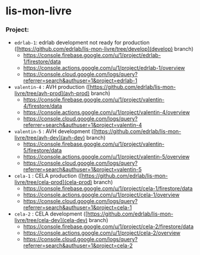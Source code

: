# lis-mon-livre


### Project:

- `edrlab-1`: edrlab development not ready for production ([https://github.com/edrlab/lis-mon-livre/tree/develop](develop) branch)
  - https://console.firebase.google.com/u/1/project/edrlab-1/firestore/data
  - https://console.actions.google.com/u/1/project/edrlab-1/overview
  - https://console.cloud.google.com/logs/query?referrer=search&authuser=1&project=edrlab-1
- `valentin-4` : AVH production ([https://github.com/edrlab/lis-mon-livre/tree/avh-prod](avh-prod) branch)
  - https://console.firebase.google.com/u/1/project/valentin-4/firestore/data
  - https://console.actions.google.com/u/1/project/valentin-4/overview
  - https://console.cloud.google.com/logs/query?referrer=search&authuser=1&project=valentin-4
- `valentin-5` : AVH development ([https://github.com/edrlab/lis-mon-livre/tree/avh-dev](avh-dev) branch)
  - https://console.firebase.google.com/u/1/project/valentin-5/firestore/data
  - https://console.actions.google.com/u/1/project/valentin-5/overview
  - https://console.cloud.google.com/logs/query?referrer=search&authuser=1&project=valentin-5
- `cela-1` : CELA production ([https://github.com/edrlab/lis-mon-livre/tree/cela-prod](cela-prod) branch)
  - https://console.firebase.google.com/u/1/project/cela-1/firestore/data
  - https://console.actions.google.com/u/1/project/cela-1/overview
  - https://console.cloud.google.com/logs/query?referrer=search&authuser=1&project=cela-1
- `cela-2` : CELA development ([https://github.com/edrlab/lis-mon-livre/tree/cela-dev](cela-dev) branch)
  - https://console.firebase.google.com/u/1/project/cela-2/firestore/data
  - https://console.actions.google.com/u/1/project/cela-2/overview
  - https://console.cloud.google.com/logs/query?referrer=search&authuser=1&project=cela-2

